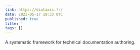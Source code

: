 ```yaml
---
link: https://diataxis.fr/
date: 2023-05-17 19:33 UTC
published: true
title: ''
tags: []
---
```


A systematic framework for technical documentation authoring.
